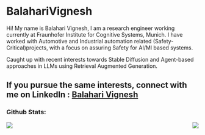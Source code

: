 # BalahariVignesh

Hi! My name is Balahari Vignesh, I am a research engineer working currently at Fraunhofer Institute for Cognitive Systems, Munich.
I have worked with Automotive and Industrial automation related (Safety-Critical)projects, with a focus on assuring Safety for AI/Ml based systems.

Caught up with recent interests towards Stable Diffusion and Agent-based approaches in LLMs using Retrieval Augmented Generation.

If you pursue the same interests, connect with me on LinkedIn : <a href="https://www.linkedin.com/in/balahari-vignesh-a8101787/">Balahari Vignesh</a>
---
### Github Stats:
<a href="https://github.com/BalahariVignesh">
  <img align="left" src="https://github-readme-stats-balaharivignesh.vercel.app/api?username=BalahariVignesh&count_private=true&show_icons=true&theme=tokyonight" />
</a>

<a href="https://github.com/BalahariVignesh">
  <img align="right" src="https://github-readme-stats-balaharivignesh.vercel.app/api/top-langs/?username=BalahariVignesh&theme=tokyonight&hide_langs_below=10&langs_count=7&hide=rich%20text%20format,roff" />
</a>

